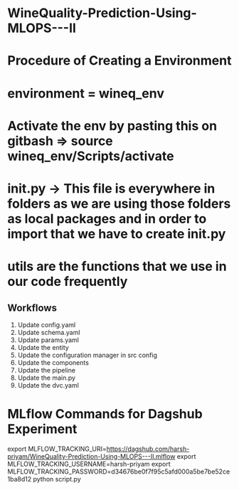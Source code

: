 # WineQuality-Prediction-Using-MLOPS---II

# Procedure of Creating a Environment

<!-- pip install virtualenv (if not installed)

virtualenv myenv  # Replace "myenv" with the name you want for your environment -->


# environment = wineq_env
# Activate the env by pasting this on gitbash => source wineq_env/Scripts/activate 

# __init__.py -> This file is everywhere in folders as we are using those folders as local packages and in order to import that we have to create __init__.py

# utils are the functions that we use in our code frequently

## Workflows

1. Update config.yaml
2. Update schema.yaml
3. Update params.yaml
4. Update the entity
5. Update the configuration manager in src config
6. Update the components
7. Update the pipeline
8. Update the main.py
9. Update the dvc.yaml


# MLflow Commands for Dagshub Experiment

export MLFLOW_TRACKING_URI=https://dagshub.com/harsh-priyam/WineQuality-Prediction-Using-MLOPS---II.mlflow
export MLFLOW_TRACKING_USERNAME=harsh-priyam
export MLFLOW_TRACKING_PASSWORD=d34676be0f7f95c5afd000a5be7be52ce1ba8d12
python script.py